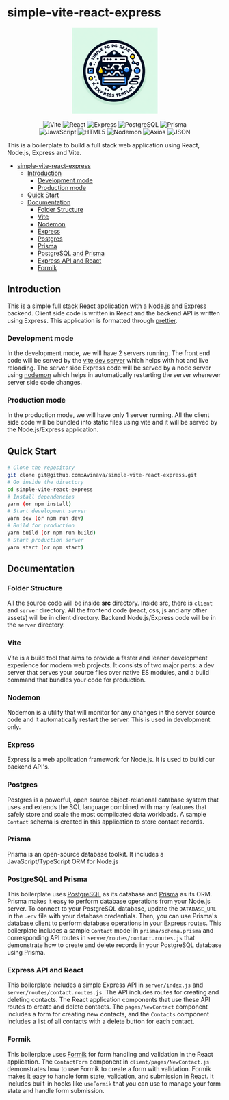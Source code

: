 # simple-vite-react-express

<p align="center">
  <img src="./public/template-logo.png" alt="Ganges Logo" height="200">
</p>

<p align="center">
    <img src="https://img.shields.io/badge/Vite-646CFF.svg?style=flat-square&logo=Vite&logoColor=white" alt="Vite">
    <img src="https://img.shields.io/badge/React-61DAFB.svg?style=flat-square&logo=React&logoColor=black" alt="React">
    <img src="https://img.shields.io/badge/Express-000000.svg?style=flat-square&logo=Express&logoColor=white" alt="Express">
    <img src="https://img.shields.io/badge/postgresql-4169e1.svg?style=flat-square&logo=PostgreSQL&logoColor=white" alt="PostgreSQL">
    <img src="https://img.shields.io/badge/Prisma-2D3748.svg?style=flat-square&logo=Prisma&logoColor=white" alt="Prisma">
    <br>
    <img src="https://img.shields.io/badge/JavaScript-F7DF1E.svg?style=flat-square&logo=JavaScript&logoColor=black" alt="JavaScript">
    <img src="https://img.shields.io/badge/HTML5-E34F26.svg?style=flat-square&logo=HTML5&logoColor=white" alt="HTML5">
    <img src="https://img.shields.io/badge/Nodemon-76D04B.svg?style=flat-square&logo=Nodemon&logoColor=white" alt="Nodemon">
    <img src="https://img.shields.io/badge/Axios-5A29E4.svg?style=flat-square&logo=Axios&logoColor=white" alt="Axios">
    <img src="https://img.shields.io/badge/JSON-000000.svg?style=flat-square&logo=JSON&logoColor=white" alt="JSON">
</p>

This is a boilerplate to build a full stack web application using React, Node.js, Express and Vite.

- [simple-vite-react-express](#simple-vite-react-express)
  - [Introduction](#introduction)
    - [Development mode](#development-mode)
    - [Production mode](#production-mode)
  - [Quick Start](#quick-start)
  - [Documentation](#documentation)
    - [Folder Structure](#folder-structure)
    - [Vite](#vite)
    - [Nodemon](#nodemon)
    - [Express](#express)
    - [Postgres](#postgres)
    - [Prisma](#prisma)
    - [PostgreSQL and Prisma](#postgresql-and-prisma)
    - [Express API and React](#express-api-and-react)
    - [Formik](#formik)

## Introduction

This is a simple full stack [React](https://reactjs.org/) application with a [Node.js](https://nodejs.org/en/) and [Express](https://expressjs.com/) backend. Client side code is written in React and the backend API is written using Express. This application is formatted through [prettier](https://prettier.io/).

### Development mode

In the development mode, we will have 2 servers running. The front end code will be served by the [vite dev server](https://vitejs.dev/guide/) which helps with hot and live reloading. The server side Express code will be served by a node server using [nodemon](https://nodemon.io/) which helps in automatically restarting the server whenever server side code changes.

### Production mode

In the production mode, we will have only 1 server running. All the client side code will be bundled into static files using vite and it will be served by the Node.js/Express application.

## Quick Start

```bash
# Clone the repository
git clone git@github.com:Avinava/simple-vite-react-express.git
# Go inside the directory
cd simple-vite-react-express
# Install dependencies
yarn (or npm install)
# Start development server
yarn dev (or npm run dev)
# Build for production
yarn build (or npm run build)
# Start production server
yarn start (or npm start)
```

## Documentation

### Folder Structure

All the source code will be inside **src** directory. Inside src, there is `client` and `server` directory. All the frontend code (react, css, js and any other assets) will be in client directory. Backend Node.js/Express code will be in the `server` directory.

### Vite
Vite is a build tool that aims to provide a faster and leaner development experience for modern web projects. It consists of two major parts: a dev server that serves your source files over native ES modules, and a build command that bundles your code for production.

### Nodemon
Nodemon is a utility that will monitor for any changes in the server source code and it automatically restart the server. This is used in development only.

### Express
Express is a web application framework for Node.js. It is used to build our backend API's.

### Postgres
Postgres is a powerful, open source object-relational database system that uses and extends the SQL language combined with many features that safely store and scale the most complicated data workloads. A sample `Contact` schema is created in this application to store contact records.

### Prisma
Prisma is an open-source database toolkit. It includes a JavaScript/TypeScript ORM for Node.js

### PostgreSQL and Prisma
This boilerplate uses [PostgreSQL](https://www.postgresql.org/) as its database and [Prisma](https://www.prisma.io/) as its ORM. Prisma makes it easy to perform database operations from your Node.js server.
To connect to your PostgreSQL database, update the `DATABASE_URL` in the `.env` file with your database credentials. Then, you can use Prisma's [database client](https://www.prisma.io/docs/concepts/components/prisma-client) to perform database operations in your Express routes.
This boilerplate includes a sample `Contact` model in `prisma/schema.prisma` and corresponding API routes in `server/routes/contact.routes.js` that demonstrate how to create and delete records in your PostgreSQL database using Prisma.

### Express API and React
This boilerplate includes a simple Express API in `server/index.js` and `server/routes/contact.routes.js`. The API includes routes for creating and deleting contacts.
The React application components that use these API routes to create and delete contacts. The `pages/NewContact` component includes a form for creating new contacts, and the `Contacts` component includes a list of all contacts with a delete button for each contact.

### Formik
This boilerplate uses [Formik](https://formik.org/) for form handling and validation in the React application. The `ContactForm` component in `client/pages/NewContact.js` demonstrates how to use Formik to create a form with validation.
Formik makes it easy to handle form state, validation, and submission in React. It includes built-in hooks like `useFormik` that you can use to manage your form state and handle form submission.
